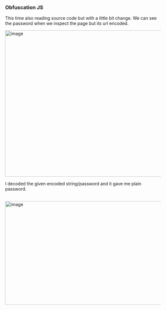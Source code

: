 ### Obfuscation JS 

This time also reading source code but with a little bit change. We can see the password when we inspect the page but its url encoded.

<img width="1040" height="473" alt="image" src="https://github.com/user-attachments/assets/1e74acfb-bbd1-4015-a2d1-264f5cc89a58" />


I decoded the given encoded string/password and it gave me plain password.

</br>
<img width="574" height="335" alt="image" src="https://github.com/user-attachments/assets/02ff5593-214d-477c-a0a1-31f931241019" />

